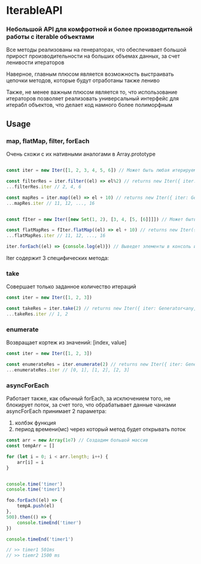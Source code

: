# IterableAPI

### Небольшой API для комфротной и более производительной работы с iterable объектами

Все методы реализованы на генераторах, что обеспечивает большой прирост производительности на больших объемах данных, за счет ленивости итераторов  
  
Наверное, главным плюсом является возможность выстраивать цепочки методов, которые будут отработаны также лениво  
  
Также, не менее важным плюсом является то, что использование итераторов позволяет реализовать универсальный интерфейс для итерабл объектов, что делает код намного более полиморфным  

## Usage

### map, flatMap, filter, forEach    
Очень схожи с их нативными аналогами в Array.prototype

```ts

const iter = new Iter([1, 2, 3, 4, 5, 6]) // Может быть любая итерируемая структура (включающая [Symbol.Iterator] )

const filterRes = iter.filter((el) => el%2) // returns new Iter({ iter: Generator<any, void, unknown> })
...filterRes.iter // 2, 4, 6

const mapRes = iter.map((el) => el + 10) // returns new Iter({ iter: Generator<any, void, unknown> })
...mapRes.iter // 11, 12, ..., 16


const fIter = new Iter([new Set(1, 2), [3, 4, [5, [6]]]]) // Может быть любая итерируемая структура (включающая [Symbol.Iterator] )

const flatMapRes = fIter.flatMap((el) => el + 10) // returns new Iter({ iter: Generator<any, void, unknown> })
...flatMapRes.iter // 11, 12, ..., 16

iter.forEach((el) => {console.log(el)}) // Выведет элементы в консоль и ничего не вернет, отработает как нативный forEach
```


Iter содержит 3 специфических метода:

### take  
Совершает только заданное количество итераций

```ts
const iter = new Iter([1, 2, 3])

const takeRes = iter.take(2) // returns new Iter({ iter: Generator<any, void, unknown> })
...takeRes.iter // 1, 2
```

### enumerate  
Возвращает кортеж из значений: [index, value]

```ts
const iter = new Iter([1, 2, 3])

const enumerateRes = iter.enumerate(2) // returns new Iter({ iter: Generator<any[], void, unknown> })
...enumerateRes.iter // [0, 1], [1, 2], [2, 3]
```

### asyncForEach
Работает также, как обычный forEach, за исключением того, не блокирует поток, за счет того, что обрабатывает данные чанками  
asyncForEach принимает 2 параметра:  
1. колбэк функция  
2. период времени(мс) через который метод будет открывать поток  
```ts
const arr = new Array(1e7) // Создадим большой массив
const tempArr = []

for (let i = 0; i < arr.length; i++) {
    arr[i] = i
}


console.time('timer')
console.time('timer1')

foo.forEach((el) => {
    tempA.push(el)
},
500).then(() => {
    console.timeEnd('timer')
})

console.timeEnd('timer1')

// >> timer1 501ms
// >> tiemr2 1500 ms

```
